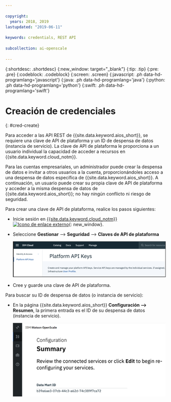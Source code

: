 ```yaml
---

copyright:
  years: 2018, 2019
lastupdated: "2019-06-11"

keywords: credentials, REST API

subcollection: ai-openscale

---
```


{:shortdesc: .shortdesc}
{:new_window: target="_blank"}
{:tip: .tip}
{:pre: .pre}
{:codeblock: .codeblock}
{:screen: .screen}
{:javascript: .ph data-hd-programlang='javascript'}
{:java: .ph data-hd-programlang='java'}
{:python: .ph data-hd-programlang='python'}
{:swift: .ph data-hd-programlang='swift'}

# Creación de credenciales
{: #cred-create}

Para acceder a las API REST de {{site.data.keyword.aios_short}}, se requiere una clave de API de plataforma y un ID de despensa de datos (instancia de servicio). La clave de API de plataforma le proporciona a un usuario individual la capacidad de acceder a recursos en {{site.data.keyword.cloud_notm}}.

Para las cuentas empresariales, un administrador puede crear la despensa de datos e invitar a otros usuarios a la cuenta, proporcionándoles acceso a una despensa de datos específica de {{site.data.keyword.aios_short}}. A continuación, un usuario puede crear su propia clave de API de plataforma y acceder a la misma despensa de datos de {{site.data.keyword.aios_short}}; no hay ningún conflicto ni riesgo de seguridad.

Para crear una clave de API de plataforma, realice los pasos siguientes:

- Inicie sesión en [{{site.data.keyword.cloud_notm}} ![Icono de enlace externo](../../icons/launch-glyph.svg "Icono de enlace externo")](https://{DomainName}){: new_window}.

- Seleccione **Gestionar** --> **Seguridad** --> **Claves de API de plataforma**

    ![Claves de API de plataforma](images/cred-api-key.png)

- Cree y guarde una clave de API de plataforma.

Para buscar su ID de despensa de datos (o instancia de servicio):

- En la página {{site.data.keyword.aios_short}} **Configuración --> Resumen**, la primera entrada es el ID de su despensa de datos (instancia de servicio).

    ![ID de despensa de datos](images/data-mart-id.png)
